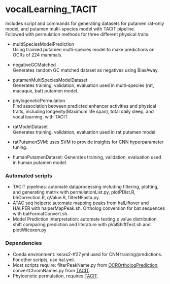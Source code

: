 # vocalLearning_TACIT

Includes script and commands for generating datasets for putamen rat-only model, and putamen multi-species model with TACIT pipeline. \
Followed with permulation methods for three different physical traits.

* multiSpeciesModelPrediction \
Using trainied putamen multi-species model to make predictions on OCRs of 224 mammals. 

* negativeGCMatched \
Generates random GC matched dataset as negatives using BiasAway.

* putamenMultiSpeciesModelDataset \
Generates training, validation, evaluation used in multi-species (rat, macaque, bat) putamen model.

* phylogeneticPermulation \
Find association between predicted enhancer activities and physical traits, including longevity(Maximum life span), total daily sleep, and vocal learning, with TACIT. 

* ratModelDataset \
Generates training, validation, evaluation used in rat putamen model.

* ratPutamenSVM: uses SVM to provide insights for CNN hyperparameter tuning.
* humanPutamenDataset: Generates training, validation, evaluation used in human putamen model.


### Automated scripts
* TACIT pipelines: automate dataprocessing including filtering, plotting, and generating matrix with permulationList.py, plotPDist.R, bhCorrection.R, qValue.R, filterNFasta.py.
* ATAC seq helpers: automate mapping peaks from halLiftover and HALPER with halperMapPeak.sh. Ortholog conversion for bat sequences with batFormatConvert.sh. 
* Model Prediction interpretation: automate testing p value distribution shift comparing prediction and literature with pValShiftTest.sh and plotWilcoxon.py

### Dependencies
* Conda environment: keras2-tf27.yml used for CNN training/predictions. For other scripts, use hal.yml.
*  Most scripts require: filterPeakName.py from [OCROrthologPrediction](https://github.com/pfenninglab/OCROrthologPrediction); convertChromNames.py from [TACIT](https://github.com/pfenninglab/TACIT).
*  Phyloenetic permulation, requires [TACIT](https://github.com/pfenninglab/TACIT).
